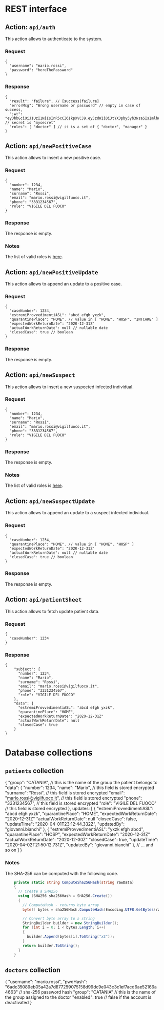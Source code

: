 # REST interface

## Action: `api/auth`

This action allows to authenticate to the system.

### Request

```jsonc
{
  "username": "mario.rossi",
  "password": "hereThePassword"
}
```

### Response

```jsonc
{
  "result": "failure", // [success|failure]
  "errorMsg": "Wrong username or password" // empty in case of success,
  "jwt": "eyJhbGciOiJIUzI1NiIsInR5cCI6IkpXVCJ9.eyJzdWIiOiJtYXJpby5yb3NzaSIsImlhdCI6MTUxNjIzOTAyMiwicm9sZXMiOlsiZG9jdG9yIl19.u77tWJnNskPxa4cGuBikY6ebFEpflC2_XGwDvZFiukY", // secret is "mysecret"
  "roles": [ "doctor" ] // it is a set of { "doctor", "manager" }
}
```

## Action: `api/newPositiveCase`

This action allows to insert a new positive case.

### Request

```jsonc
{
  "number": 1234,
  "name": "Mario",
  "surname": "Rossi",
  "email": "mario.rossi@vigilfuoco.it",
  "phone": "3331234567",
  "role": "VIGILE DEL FUOCO"
}
```

### Response

The response is empty.

### Notes

The list of valid roles is [here](roles.md).

## Action: `api/newPositiveUpdate`

This action allows to append an update to a positive case.

### Request

```jsonc
{
  "caseNumber": 1234,
  "estremiProvvedimentiASL": "abcd efgh yxzk",
  "quarantinePlace": "HOME", // value in [ "HOME", "HOSP", "INTCARE" ]
  "expectedWorkReturnDate": "2020-12-31Z"
  "actualWorkReturnDate": null // nullable date
  "closedCase": true // boolean
}
```

### Response

The response is empty.

## Action: `api/newSuspect`

This action allows to insert a new suspected infected individual.

### Request

```jsonc
{
  "number": 1234,
  "name": "Mario",
  "surname": "Rossi",
  "email": "mario.rossi@vigilfuoco.it",
  "phone": "3331234567",
  "role": "VIGILE DEL FUOCO"
}
```

### Response

The response is empty.

### Notes

The list of valid roles is [here](roles.md).

## Action: `api/newSuspectUpdate`

This action allows to append an update to a suspect infected individual.

### Request

```jsonc
{
  "caseNumber": 1234,
  "quarantinePlace": "HOME", // value in [ "HOME", "HOSP" ]
  "expectedWorkReturnDate": "2020-12-31Z"
  "actualWorkReturnDate": null // nullable date
  "closedCase": true // boolean
}
```

### Response

The response is empty.

## Action: `api/patientSheet`

This action allows to fetch update patient data.

### Request

```jsonc
{
  "caseNumber": 1234
}
```

### Response

```jsonc
{
    "subject": {
      "number": 1234,
      "name": "Mario",
      "surname": "Rossi",
      "email": "mario.rossi@vigilfuoco.it",
      "phone": "3331234567",
      "role": "VIGILE DEL FUOCO"
    },
    "data": {
      "estremiProvvedimentiASL": "abcd efgh yxzk",
      "quarantinePlace": "HOME",
      "expectedWorkReturnDate": "2020-12-31Z"
      "actualWorkReturnDate": null
      "closedCase": true
    }
}
```

# Database collections

## `patients` collection

{
  "group": "CATANIA", // this is the name of the group the patient belongs to
  "data": {
    "number": 1234,
    "name": "Mario", // this field is stored encrypted
    "surname": "Rossi", // this field is stored encrypted
    "email": "mario.rossi@vigilfuoco.it", // this field is stored encrypted
    "phone": "3331234567", // this field is stored encrypted
    "role": "VIGILE DEL FUOCO" // this field is stored encrypted
  },
  updates: [
    {
      "estremiProvvedimentiASL": "abcd efgh yxzk",
      "quarantinePlace": "HOME",
      "expectedWorkReturnDate": "2020-12-31Z"
      "actualWorkReturnDate": null
      "closedCase": false,
	  "updateTime": "2020-04-01T23:12:44.332Z",
	  "updatedBy": "giovanni.bianchi"
    },
	{
      "estremiProvvedimentiASL": "yxzk efgh abcd",
      "quarantinePlace": "HOSP",
      "expectedWorkReturnDate": "2020-12-31Z"
      "actualWorkReturnDate": "2020-12-30Z"
      "closedCase": true,
	  "updateTime": "2020-04-02T21:50:12.731Z",
	  "updatedBy": "giovanni.bianchi"
    },
	// ... and so on
  ]
}

### Notes

The SHA-256 can be computed with the following code.

```C#
    private static string ComputeSha256Hash(string rawData)
    {
      // Create a SHA256
      using (SHA256 sha256Hash = SHA256.Create())
      {
        // ComputeHash - returns byte array
        byte[] bytes = sha256Hash.ComputeHash(Encoding.UTF8.GetBytes(rawData));

        // Convert byte array to a string
        StringBuilder builder = new StringBuilder();
        for (int i = 0; i < bytes.Length; i++)
        {
          builder.Append(bytes[i].ToString("x2"));
        }
        return builder.ToString();
      }
    }
```

## `doctors` collection

{
  "username": "mario.rossi",
  "pwdHash": "6adc35089eb05a42a7d877259075158d99dc9e043c3c1ef7acd6ae52166a4663" // sha-256 password hash
  "group": "CATANIA" // this is the name of the group assigned to the doctor
  "enabled": true // false if the account is deactivated
}